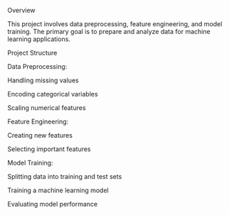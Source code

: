 Overview

This project involves data preprocessing, feature engineering, and model training. The primary goal is to prepare and analyze data for machine learning applications.

Project Structure

Data Preprocessing:

Handling missing values

Encoding categorical variables

Scaling numerical features

Feature Engineering:

Creating new features

Selecting important features

Model Training:

Splitting data into training and test sets

Training a machine learning model

Evaluating model performance

